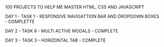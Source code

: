 100 PROJECTS TO HELP ME MASTER HTML, CSS AND JAVASCRIPT

DAY 1 - TASK 1 - RESPONSIVE NAVIGATTION BAR AND DROPDOWN BOXES - COMPLETTE

DAY 2 - TASK 6 - MULTI ACTIVE MODALS - COMPLETE

DAY 3 - TASK 3 - HORIZONTAL TAB - COMPLETE